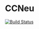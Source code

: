 # CCNeu

[![Build Status](https://cloud.drone.io/api/badges/adriannahlik/CCNeu/status.svg)](https://cloud.drone.io/adriannahlik/CCNeu)
